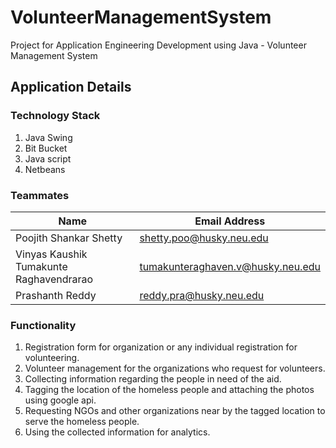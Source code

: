 # VolunteerManagementSystem
Project for Application Engineering Development using Java - Volunteer Management System

## Application Details
### Technology Stack
1) Java Swing
2) Bit Bucket
3) Java script
4) Netbeans

### Teammates

| Name | Email Address |
| --- | --- |
| Poojith Shankar Shetty |shetty.poo@husky.neu.edu|
| Vinyas Kaushik Tumakunte Raghavendrarao|tumakunteraghaven.v@husky.neu.edu|
| Prashanth Reddy |reddy.pra@husky.neu.edu|

### Functionality

1) Registration form for organization or any individual registration for volunteering.
2) Volunteer management for the organizations who request for volunteers.
3) Collecting information regarding the people in need of the aid.
4) Tagging the location of the homeless people and attaching the photos using google api.
5) Requesting NGOs and other organizations near by the tagged location to serve the homeless people.
6) Using the collected information for analytics.



